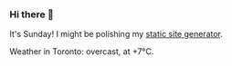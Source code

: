 ### Hi there :wave:

It's Sunday! I might be polishing my [static site generator](https://github.com/bewuethr/pandoc-bash-blog).

Weather in Toronto: overcast, at +7°C.
